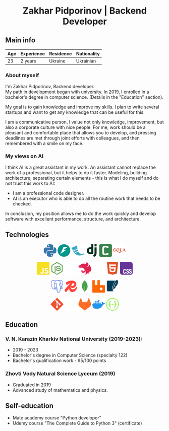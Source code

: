 <h1 align="center">Zakhar Pidporinov | Backend Developer</h1>

## Main info
<!-- - **Age:** 23
- **Expirience:** 2 years
- **Residence:** Ukraine
- **Nationality:** Ukrainian -->

| **Age** | **Experience** | **Residence** | **Nationality** |
|---------|----------------|---------------|-----------------|
| 23      | 2 years        | Ukraine       | Ukrainian       |


### About myself
I'm Zakhar Pidporinov, Backend developer.  
My path in development began with university. In 2019, I enrolled in a bachelor's degree in computer science. (Details in the "Education" section).  

My goal is to gain knowledge and improve my skills. I plan to write several startups and want to get any knowledge that can be useful for this.

I am a communicative person, I value not only knowledge, improvement, but also a corporate culture with nice people.
For me, work should be a pleasant and comfortable place that allows you to develop, and pressing deadlines are met through joint efforts with colleagues, and then remembered with a smile on my face.

### My views on AI
I think AI is a great assistant in my work. An assistant cannot replace the work of a professional, but it helps to do it faster.
Modeling, building architecture, separating certain elements - this is what I do myself and do not trust this work to AI:
- I am a professional code designer.
- AI is an executor who is able to do all the routine work that needs to be checked.

In conclusion, my position allows me to do the work quickly and develop software with excellent performance, structure, and architecture.


## Technologies
<p align="center">
  <img src="src/tech/logo/svg/python.svg" alt="Python" width="40"/>
  <img src="src/tech/logo/svg/fastapi.svg" alt="FastAPI" width="40"/>
  <img src="src/tech/logo/svg/flask.svg" alt="Flask" width="40"/>
  <img src="src/tech/logo/svg/django.svg" alt="Django" width="40"/>
  <img src="src/tech/logo/svg/celery.svg" alt="Celery" width="40"/>
  <img src="src/tech/logo/svg/sqlalchemy.svg" alt="SQLAlchemy" width="40"/>
</p>


<p align="center">
  <img src="src/tech/logo/svg/javascript.svg" alt="JavaScript" width="40"/>
  <img src="src/tech/logo/svg/nodedotjs.svg" alt="Node.js" width="40"/>
  <img src="src/tech/logo/svg/express.svg" alt="Express" width="40"/>
  <img src="src/tech/logo/svg/nestjs.svg" alt="NestJS" width="40"/>
  <img src="src/tech/logo/svg/nextdotjs.svg" alt="Next.js" width="40"/>
  <img src="src/tech/logo/svg/html5.svg" alt="HTML5" width="40"/>
  <img src="src/tech/logo/svg/css.svg" alt="CSS" width="40"/>
</p>

<p align="center">
  <img src="src/tech/logo/svg/postgresql.svg" alt="PostgreSQL" width="40"/>
  <img src="src/tech/logo/svg/redis.svg" alt="Redis" width="40"/>
  <img src="src/tech/logo/svg/mongodb.svg" alt="MongoDB" width="40"/>
  <img src="src/tech/logo/svg/rabbitmq.svg" alt="RabbitMQ" width="40"/>
  <img src="src/tech/logo/svg/sqlite.svg" alt="SQLite" width="40"/>
</p>


<p align="center">
  <img src="src/tech/logo/svg/git.svg" alt="Git" width="40"/>
  <img src="src/tech/logo/svg/github.svg" alt="GitHub" width="40"/>
  <img src="src/tech/logo/svg/gitlab.svg" alt="GitLab" width="40"/>
  <img src="src/tech/logo/svg/docker.svg" alt="Docker" width="40"/>
  <img src="src/tech/logo/svg/swagger.svg" alt="Swagger" width="40"/>
</p>


## Education

### V. N. Karazin Kharkiv National University (2019-2023):
- 2019 - 2023
- Bachelor's degree in Computer Science (specialty 122)
- Bachelor's qualification work - 95/100 points


### Zhovti Vody Natural Science Lyceum (2019)
- Graduated in 2019
- Advanced study of mathematics and physics.


## Self-education
- Mate academy course "Python developer"
- Udemy course "The Complete Guide to Python 3" (certificate)
